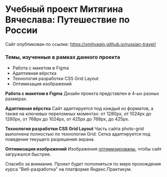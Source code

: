 # Учебный проект Митягина Вячеслава: Путешествие по России
Сайт опубликован по ссылке: https://vmityagin.github.io/russian-travel/

### Темы, изученные в рамках данного проекта
* Работа с макетом в Figma
* Адаптивная вёрстка
* Технология разработки CSS Grid Layout
* Оптимизация изображений

**Работа с макетом в Figma**
Дизайн проекта представлен в 4-ых разных размерах.

**Адаптивная вёрстка**
Сайт адаптируется под каждый из форматов, а также на ключевых переломных моментах:
от 1280px, от 1024px до 1280px, от 768px до 1024px, от 425px до 768px, до 425px.

**Технология разработки CSS Grid Layout**
Часть сайта photo-grid выполнена полностью по технологии Grid. Сетка адаптируется под поведение текущего разрешения экрана.

**Оптимизация изображений**
Изображения [оптимизированы](https://tinypng.com/), чтобы сайт загружался быстрее.

Спасибо за внимание. Проект будет пополняться по мере прохождения курса "Веб-разработка" на платформе Яндекс.Практикум.
